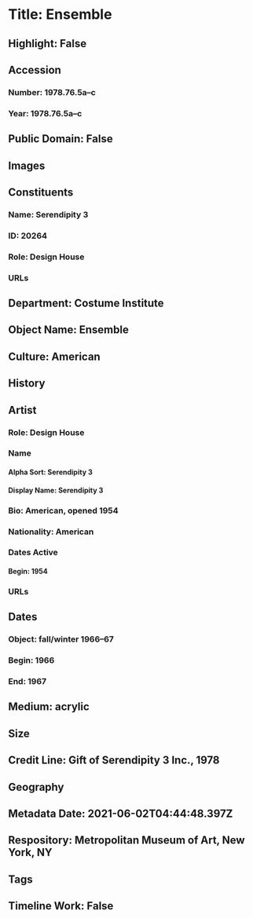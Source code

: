 # Title: Ensemble
## Highlight: False
## Accession
### Number: 1978.76.5a–c
### Year: 1978.76.5a–c
## Public Domain: False
## Images
## Constituents
### Name: Serendipity 3
### ID: 20264
### Role: Design House
### URLs
## Department: Costume Institute
## Object Name: Ensemble
## Culture: American
## History
## Artist
### Role: Design House
### Name
#### Alpha Sort: Serendipity 3
#### Display Name: Serendipity 3
### Bio: American, opened 1954
### Nationality: American
### Dates Active
#### Begin: 1954
### URLs
## Dates
### Object: fall/winter 1966–67
### Begin: 1966
### End: 1967
## Medium: acrylic
## Size
## Credit Line: Gift of Serendipity 3 Inc., 1978
## Geography
## Metadata Date: 2021-06-02T04:44:48.397Z
## Respository: Metropolitan Museum of Art, New York, NY
## Tags
## Timeline Work: False